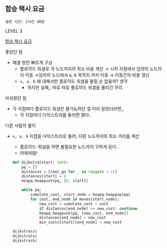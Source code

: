## 합승 택시 요금

`걸린 시간: 1시간 30분`

LEVEL 3

[합승 택시 요금](https://school.programmers.co.kr/learn/courses/30/lessons/72413)

좋았던 점

- 해결 방안 빠르게 구상
    - 플로이드 워셜로 각 노드끼리의 최소 비용 계산 → 시작 지점에서 임의의 노드까지 이동 →임의의 노드에서 a, b 목적지 까지 이동 → 이동간의 비용 갱신
    - `s, a, b` 에 대해서만 플로이드 워셜을 돌릴 순 없을까? 생각
        - 하지만 실패,, 따로 따로 플로이드 워셜을 돌리긴 무리

아쉬웠던 점

- 각 지점마다 플로이드 워셜은 불가능하단 걸 미리 알았더라면,,
    - 각 지점마다 다익스트라를 돌리면 됐다..

다른 사람의 풀이

- `s, a, b` 지점을 다익스트라로 돌려, 다른 노드까지의 최소 거리를 계산
    - 플로이드-워셜을 하면 불필요한 노드까지 구하게 된다.
    - 아래처럼!
    
    ```python
    def dijkstra(start: int):
        pq = []
        distances = [cant_go for _ in range(n + 1)]
        distances[start] = 0
        heapq.heappush(pq, [0, start])
    
        while pq:
            cumulate_cost, start_node = heapq.heappop(pq)
            for cost, end_node in moves[start_node]:
                new_cost = cumulate_cost + cost
                if distances[end_node] <= new_cost: continue
                heapq.heappush(pq, [new_cost, end_node])
                distances[end_node] = new_cost
                min_costs[start][end_node] = new_cost
    
    dijkstra(s)
    dijkstra(a)
    dijkstra(b)
    ```
